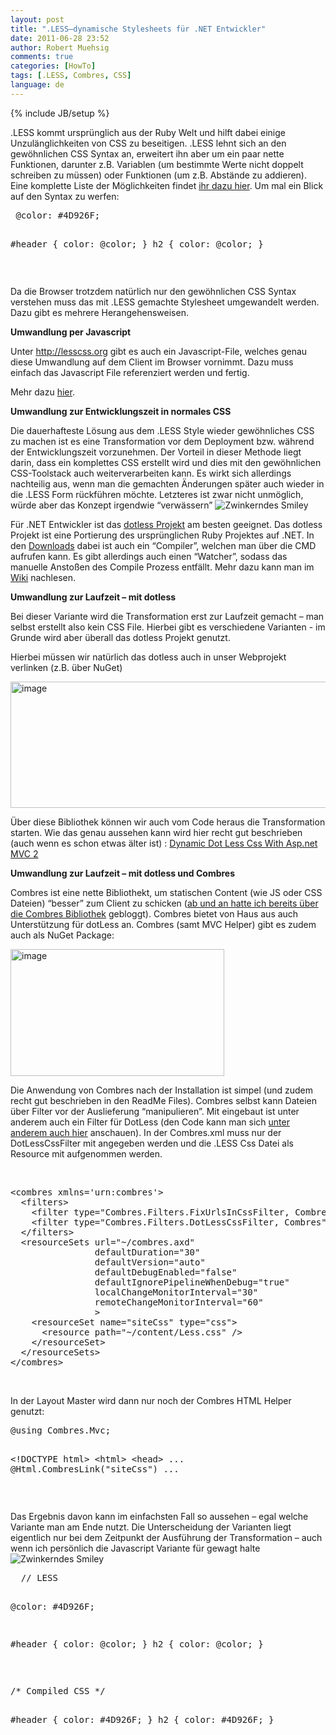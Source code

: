 ```yaml
---
layout: post
title: ".LESS–dynamische Stylesheets für .NET Entwickler"
date: 2011-06-28 23:52
author: Robert Muehsig
comments: true
categories: [HowTo]
tags: [.LESS, Combres, CSS]
language: de
---
```

{% include JB/setup %}
<p>.LESS kommt ursprünglich aus der Ruby Welt und hilft dabei einige Unzulänglichkeiten von CSS zu beseitigen. .LESS lehnt sich an den gewöhnlichen CSS Syntax an, erweitert ihn aber um ein paar nette Funktionen, darunter z.B. Variablen (um bestimmte Werte nicht doppelt schreiben zu müssen) oder Funktionen (um z.B. Abstände zu addieren). Eine komplette Liste der Möglichkeiten findet <a href="http://lesscss.org/">ihr dazu hier</a>. Um mal ein Blick auf den Syntax zu werfen:</p> <div style="padding-bottom: 0px; margin: 0px; padding-left: 0px; padding-right: 0px; display: inline; float: none; padding-top: 0px" id="scid:812469c5-0cb0-4c63-8c15-c81123a09de7:e299c53b-b831-45bd-b60a-ddb6fa8a4dc0" class="wlWriterEditableSmartContent"><pre name="code" class="c#"> @color: #4D926F;

#header {
  color: @color;
}
h2 {
  color: @color;
}</pre></div>
<p>&nbsp;</p>
<p>Da die Browser trotzdem natürlich nur den gewöhnlichen CSS Syntax verstehen muss das mit .LESS gemachte Stylesheet umgewandelt werden. Dazu gibt es mehrere Herangehensweisen.</p>
<p><strong>Umwandlung per Javascript</strong></p>
<p>Unter <a href="http://lesscss.org">http://lesscss.org</a> gibt es auch ein Javascript-File, welches genau diese Umwandlung auf dem Client im Browser vornimmt. Dazu muss einfach das Javascript File referenziert werden und fertig.</p>
<p>Mehr dazu <a href="http://lesscss.org/#-client-side-usage">hier</a>.</p>
<p><strong>Umwandlung zur Entwicklungszeit in normales CSS</strong></p>
<p>Die dauerhafteste Lösung aus dem .LESS Style wieder gewöhnliches CSS zu machen ist es eine Transformation vor dem Deployment bzw. während der Entwicklungszeit vorzunehmen. Der Vorteil in dieser Methode liegt darin, dass ein komplettes CSS erstellt wird und dies mit den gewöhnlichen CSS-Toolstack auch weiterverarbeiten kann. Es wirkt sich allerdings nachteilig aus, wenn man die gemachten Änderungen später auch wieder in die .LESS Form rückführen möchte. Letzteres ist zwar nicht unmöglich, würde aber das Konzept irgendwie “verwässern” <img style="border-bottom-style: none; border-right-style: none; border-top-style: none; border-left-style: none" class="wlEmoticon wlEmoticon-winkingsmile" alt="Zwinkerndes Smiley" src="{{BASE_PATH}}/assets/wp-images-de/wlEmoticon-winkingsmile3.png"></p>
<p>Für .NET Entwickler ist das <a href="http://www.dotlesscss.org/">dotless Projekt</a> am besten geeignet. Das dotless Projekt ist eine Portierung des ursprünglichen Ruby Projektes auf .NET. In den <a href="https://github.com/dotless/dotless/downloads">Downloads</a> dabei ist auch ein “Compiler”, welchen man über die CMD aufrufen kann. Es gibt allerdings auch einen “Watcher”, sodass das manuelle Anstoßen des Compile Prozess entfällt. Mehr dazu kann man im <a href="https://github.com/dotless/dotless/wiki">Wiki</a> nachlesen.</p>
<p><strong>Umwandlung zur Laufzeit – mit dotless</strong></p>
<p>Bei dieser Variante wird die Transformation erst zur Laufzeit gemacht – man selbst erstellt also kein CSS File. Hierbei gibt es verschiedene Varianten - im Grunde wird aber überall das dotless Projekt genutzt.</p>
<p>Hierbei müssen wir natürlich das dotless auch in unser Webprojekt verlinken (z.B. über NuGet)</p>
<p><a href="{{BASE_PATH}}/assets/wp-images-de/image1287.png"><img style="background-image: none; border-bottom: 0px; border-left: 0px; padding-left: 0px; padding-right: 0px; display: inline; border-top: 0px; border-right: 0px; padding-top: 0px" title="image" border="0" alt="image" src="{{BASE_PATH}}/assets/wp-images-de/image_thumb469.png" width="543" height="202"></a></p>
<p>Über diese Bibliothek können wir auch vom Code heraus die Transformation starten. Wie das genau aussehen kann wird hier recht gut beschrieben (auch wenn es schon etwas älter ist) : <a href="http://schotime.net/blog/index.php/2010/07/02/dynamic-dot-less-css-with-asp-net-mvc-2/">Dynamic Dot Less Css With Asp.net MVC 2</a></p>
<p><strong>Umwandlung zur Laufzeit – mit dotless und Combres</strong></p>
<p>Combres ist eine nette Bibliothekt, um statischen Content (wie JS oder CSS Dateien) “besser” zum Client zu schicken (<a href="{{BASE_PATH}}/2010/02/08/howto-javascript-und-css-datein-gebndelt-und-komprimiert-mit-combres-asp-net-mvc-ausliefern/">ab und an hatte ich bereits über die Combres Bibliothek</a> gebloggt). Combres bietet von Haus aus auch Unterstützung für dotLess an. Combres (samt MVC Helper) gibt es zudem auch als NuGet Package:<br></p>
<p><a href="{{BASE_PATH}}/assets/wp-images-de/image1288.png"><img style="background-image: none; border-bottom: 0px; border-left: 0px; padding-left: 0px; padding-right: 0px; display: inline; border-top: 0px; border-right: 0px; padding-top: 0px" title="image" border="0" alt="image" src="{{BASE_PATH}}/assets/wp-images-de/image_thumb470.png" width="342" height="203"></a></p>
<p>Die Anwendung von Combres nach der Installation ist simpel (und zudem recht gut beschrieben in den ReadMe Files). Combres selbst kann Dateien über Filter vor der Auslieferung “manipulieren”. Mit eingebaut ist unter anderem auch ein Filter für DotLess (den Code kann man sich <a href="http://www.codeproject.com/KB/aspnet/combres2.aspx">unter anderem auch hier</a> anschauen). In der Combres.xml muss nur der DotLessCssFilter mit angegeben werden und die .LESS Css Datei als Resource mit aufgenommen werden.</p>
<p>&nbsp;</p>
<p>
<div style="padding-bottom: 0px; margin: 0px; padding-left: 0px; padding-right: 0px; display: inline; float: none; padding-top: 0px" id="scid:812469c5-0cb0-4c63-8c15-c81123a09de7:6d810266-a839-4327-8652-669985d26417" class="wlWriterEditableSmartContent"><pre name="code" class="c#">&lt;combres xmlns='urn:combres'&gt;
  &lt;filters&gt;
    &lt;filter type="Combres.Filters.FixUrlsInCssFilter, Combres" /&gt;
    &lt;filter type="Combres.Filters.DotLessCssFilter, Combres" /&gt;
  &lt;/filters&gt;
  &lt;resourceSets url="~/combres.axd"
                defaultDuration="30"
                defaultVersion="auto"
                defaultDebugEnabled="false"
                defaultIgnorePipelineWhenDebug="true"
                localChangeMonitorInterval="30"
                remoteChangeMonitorInterval="60"
                &gt;
    &lt;resourceSet name="siteCss" type="css"&gt;
      &lt;resource path="~/content/Less.css" /&gt;
    &lt;/resourceSet&gt;
  &lt;/resourceSets&gt;
&lt;/combres&gt;
</pre></div></p>


<p>&nbsp;</p>
<p>In der Layout Master wird dann nur noch der Combres HTML Helper genutzt:</p>
<div style="padding-bottom: 0px; margin: 0px; padding-left: 0px; padding-right: 0px; display: inline; float: none; padding-top: 0px" id="scid:812469c5-0cb0-4c63-8c15-c81123a09de7:93fcf2da-b273-41ab-bac1-8daa53943df9" class="wlWriterEditableSmartContent"><pre name="code" class="c#">@using Combres.Mvc;

&lt;!DOCTYPE html&gt;
&lt;html&gt;
&lt;head&gt;
	...
    @Html.CombresLink("siteCss")
	...</pre></div>
<p>&nbsp;</p>
<p>Das Ergebnis davon kann im einfachsten Fall so aussehen – egal welche Variante man am Ende nutzt. Die Unterscheidung der Varianten liegt eigentlich nur bei dem Zeitpunkt der Ausführung der Transformation – auch wenn ich persönlich die Javascript Variante für gewagt halte <img style="border-bottom-style: none; border-right-style: none; border-top-style: none; border-left-style: none" class="wlEmoticon wlEmoticon-winkingsmile" alt="Zwinkerndes Smiley" src="{{BASE_PATH}}/assets/wp-images-de/wlEmoticon-winkingsmile3.png"></p>
<div style="padding-bottom: 0px; margin: 0px; padding-left: 0px; padding-right: 0px; display: inline; float: none; padding-top: 0px" id="scid:812469c5-0cb0-4c63-8c15-c81123a09de7:d1d06ca1-e859-4348-b893-029675954e1a" class="wlWriterEditableSmartContent"><pre name="code" class="c#">  // LESS

@color: #4D926F;

#header {
  color: @color;
}
h2 {
  color: @color;
}</pre></div>
<p>&nbsp;</p>
<div style="padding-bottom: 0px; margin: 0px; padding-left: 0px; padding-right: 0px; display: inline; float: none; padding-top: 0px" id="scid:812469c5-0cb0-4c63-8c15-c81123a09de7:38e0ebb9-81f9-4516-8674-af75835ee8f6" class="wlWriterEditableSmartContent"><pre name="code" class="c#">/* Compiled CSS */

#header {
  color: #4D926F;
}
h2 {
  color: #4D926F;
}</pre></div>
